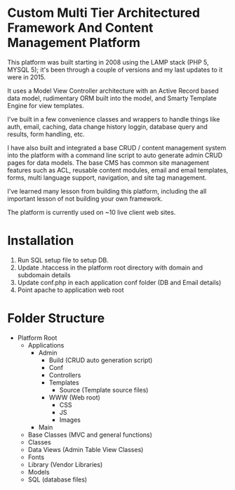 # Custom Multi Tier Architectured Framework And Content Management Platform

This platform was built starting in 2008 using the LAMP stack (PHP 5, MYSQL 5); it's been through a couple of versions and my last updates to it were in 2015.

It uses a Model View Controller architecture with an Active Record based data model, rudimentary ORM built into the model, and Smarty Template Engine for view templates.

I've built in a few convenience classes and wrappers to handle things like auth, email, caching, data change history loggin, database query and results, form handling, etc.

I have also built and integrated a base CRUD / content management system into the platform with a command line script to auto generate admin CRUD pages for data models.  The base CMS has common site management features such as ACL, reusable content modules, email and email templates, forms, multi language support, navigation, and site tag management.

I've learned many lesson from building this platform, including the all important lesson of not building your own framework.

The platform is currently used on ~10 live client web sites.

# Installation

1) Run SQL setup file to setup DB.
2) Update .htaccess in the platform root directory with domain and subdomain details
3) Update conf.php in each application conf folder (DB and Email details)
4) Point apache to application web root

# Folder Structure

- Platform Root
  - Applications
    - Admin
      - Build (CRUD auto generation script)
      - Conf
      - Controllers
      - Templates
        - Source (Template source files)
      - WWW (Web root)
        - CSS
        - JS
        - Images
    - Main
  - Base Classes (MVC and general functions)
  - Classes
  - Data Views (Admin Table View Classes)
  - Fonts
  - Library (Vendor Libraries)
  - Models
  - SQL (database files)
